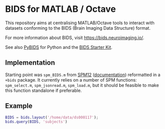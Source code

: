 # BIDS for MATLAB / Octave

This repository aims at centralising MATLAB/Octave tools to interact with datasets conforming to the BIDS (Brain Imaging Data Structure) format.

For more information about BIDS, visit https://bids.neuroimaging.io/.

See also [PyBIDS](https://github.com/bids-standard/pybids) for Python and the [BIDS Starter Kit](https://github.com/bids-standard/bids-starter-kit).

## Implementation

Starting point was `spm_BIDS.m` from [SPM12](https://github.com/spm/spm12) ([documentation](https://en.wikibooks.org/wiki/SPM/BIDS#BIDS_parser_and_queries)) reformatted in a `+bids` package. It currently relies on a number of SPM functions: `spm_select.m`, `spm_jsonread.m`, `spm_load.m`, but it should be feasible to make this function standalone if preferable.

## Example

```Matlab
BIDS = bids.layout('/home/data/ds000117');
bids.query(BIDS, 'subjects')
```